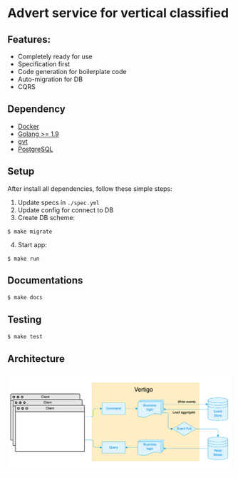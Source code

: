 # Advert service for vertical classified

## Features:
* Completely ready for use
* Specification first
* Code generation for boilerplate code
* Auto-migration for DB
* CQRS

## Dependency
* [Docker](https://www.docker.com/)
* [Golang >= 1.9](https://golang.org/)
* [gvt](https://github.com/FiloSottile/gvt)
* [PostgreSQL](https://www.postgresql.org/)

## Setup
After install all dependencies, follow these simple steps: 
1. Update specs in `./spec.yml`
2. Update config for connect to DB 
3. Create DB scheme:
```
$ make migrate
```
4. Start app:
```
$ make run
```

## Documentations
```
$ make docs
```

## Testing
```
$ make test
```

## Architecture
![architecture](https://raw.githubusercontent.com/kot13/vertigo/dev/static/assets/images/architecture.png)